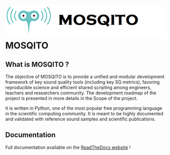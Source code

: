 # ![MOSQITO Logo](https://raw.githubusercontent.com/Eomys/MoSQITo/master/logo.png) MOSQITO

## What is MOSQITO ?

The objective of MOSQITO is to provide a unified and modular development framework of key sound quality tools (including key SQ metrics), favoring reproducible science and efficient shared scripting among engineers, teachers and researchers community. The development roadmap of the project is presented in more details in the Scope of the project.

It is written in Python, one of the most popular free programming language in the scientific computing community. It is meant to be highly documented and validated with reference sound samples and scientific publications.

## Documentation

Full documentation available on the [ReadTheDocs website](https://mosqito.readthedocs.io/en/latest/) !

